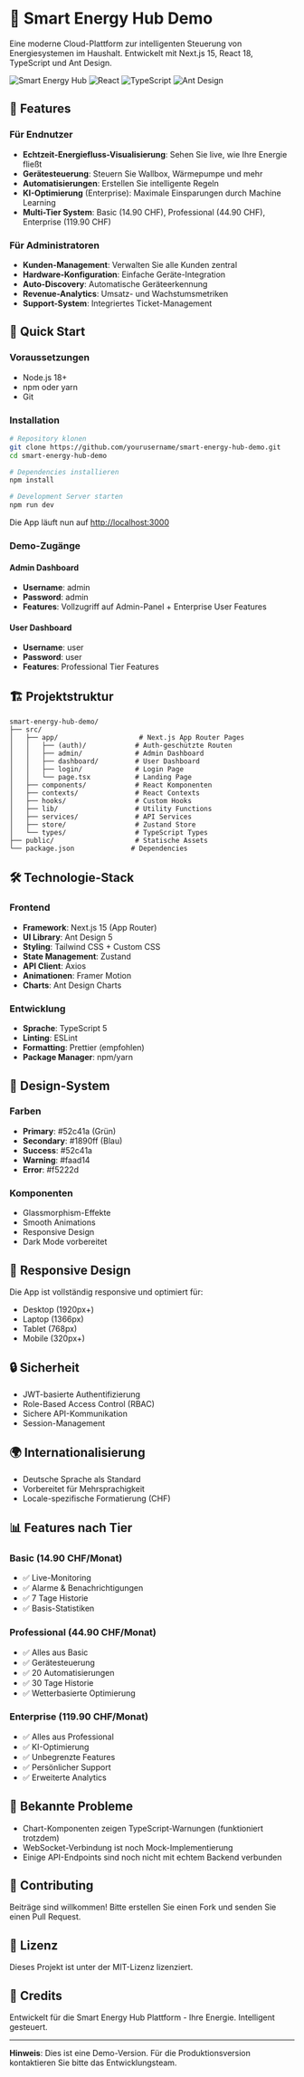 # 🚀 Smart Energy Hub Demo

Eine moderne Cloud-Plattform zur intelligenten Steuerung von Energiesystemen im Haushalt. Entwickelt mit Next.js 15, React 18, TypeScript und Ant Design.

![Smart Energy Hub](https://img.shields.io/badge/version-1.0.0-green)
![React](https://img.shields.io/badge/React-18.3.1-blue)
![TypeScript](https://img.shields.io/badge/TypeScript-5.0-blue)
![Ant Design](https://img.shields.io/badge/Ant%20Design-5.26.3-red)

## 🌟 Features

### Für Endnutzer
- **Echtzeit-Energiefluss-Visualisierung**: Sehen Sie live, wie Ihre Energie fließt
- **Gerätesteuerung**: Steuern Sie Wallbox, Wärmepumpe und mehr
- **Automatisierungen**: Erstellen Sie intelligente Regeln
- **KI-Optimierung** (Enterprise): Maximale Einsparungen durch Machine Learning
- **Multi-Tier System**: Basic (14.90 CHF), Professional (44.90 CHF), Enterprise (119.90 CHF)

### Für Administratoren
- **Kunden-Management**: Verwalten Sie alle Kunden zentral
- **Hardware-Konfiguration**: Einfache Geräte-Integration
- **Auto-Discovery**: Automatische Geräteerkennung
- **Revenue-Analytics**: Umsatz- und Wachstumsmetriken
- **Support-System**: Integriertes Ticket-Management

## 🚀 Quick Start

### Voraussetzungen
- Node.js 18+ 
- npm oder yarn
- Git

### Installation

```bash
# Repository klonen
git clone https://github.com/yourusername/smart-energy-hub-demo.git
cd smart-energy-hub-demo

# Dependencies installieren
npm install

# Development Server starten
npm run dev
```

Die App läuft nun auf [http://localhost:3000](http://localhost:3000)

### Demo-Zugänge

#### Admin Dashboard
- **Username**: admin
- **Password**: admin
- **Features**: Vollzugriff auf Admin-Panel + Enterprise User Features

#### User Dashboard
- **Username**: user
- **Password**: user
- **Features**: Professional Tier Features

## 🏗️ Projektstruktur

```
smart-energy-hub-demo/
├── src/
│   ├── app/                    # Next.js App Router Pages
│   │   ├── (auth)/            # Auth-geschützte Routen
│   │   ├── admin/             # Admin Dashboard
│   │   ├── dashboard/         # User Dashboard
│   │   ├── login/             # Login Page
│   │   └── page.tsx           # Landing Page
│   ├── components/            # React Komponenten
│   ├── contexts/              # React Contexts
│   ├── hooks/                 # Custom Hooks
│   ├── lib/                   # Utility Functions
│   ├── services/              # API Services
│   ├── store/                 # Zustand Store
│   └── types/                 # TypeScript Types
├── public/                    # Statische Assets
└── package.json              # Dependencies
```

## 🛠️ Technologie-Stack

### Frontend
- **Framework**: Next.js 15 (App Router)
- **UI Library**: Ant Design 5
- **Styling**: Tailwind CSS + Custom CSS
- **State Management**: Zustand
- **API Client**: Axios
- **Animationen**: Framer Motion
- **Charts**: Ant Design Charts

### Entwicklung
- **Sprache**: TypeScript 5
- **Linting**: ESLint
- **Formatting**: Prettier (empfohlen)
- **Package Manager**: npm/yarn

## 🎨 Design-System

### Farben
- **Primary**: #52c41a (Grün)
- **Secondary**: #1890ff (Blau)
- **Success**: #52c41a
- **Warning**: #faad14
- **Error**: #f5222d

### Komponenten
- Glassmorphism-Effekte
- Smooth Animations
- Responsive Design
- Dark Mode vorbereitet

## 📱 Responsive Design

Die App ist vollständig responsive und optimiert für:
- Desktop (1920px+)
- Laptop (1366px)
- Tablet (768px)
- Mobile (320px+)

## 🔒 Sicherheit

- JWT-basierte Authentifizierung
- Role-Based Access Control (RBAC)
- Sichere API-Kommunikation
- Session-Management

## 🌍 Internationalisierung

- Deutsche Sprache als Standard
- Vorbereitet für Mehrsprachigkeit
- Locale-spezifische Formatierung (CHF)

## 📊 Features nach Tier

### Basic (14.90 CHF/Monat)
- ✅ Live-Monitoring
- ✅ Alarme & Benachrichtigungen
- ✅ 7 Tage Historie
- ✅ Basis-Statistiken

### Professional (44.90 CHF/Monat)
- ✅ Alles aus Basic
- ✅ Gerätesteuerung
- ✅ 20 Automatisierungen
- ✅ 30 Tage Historie
- ✅ Wetterbasierte Optimierung

### Enterprise (119.90 CHF/Monat)
- ✅ Alles aus Professional
- ✅ KI-Optimierung
- ✅ Unbegrenzte Features
- ✅ Persönlicher Support
- ✅ Erweiterte Analytics

## 🐛 Bekannte Probleme

- Chart-Komponenten zeigen TypeScript-Warnungen (funktioniert trotzdem)
- WebSocket-Verbindung ist noch Mock-Implementierung
- Einige API-Endpoints sind noch nicht mit echtem Backend verbunden

## 🤝 Contributing

Beiträge sind willkommen! Bitte erstellen Sie einen Fork und senden Sie einen Pull Request.

## 📄 Lizenz

Dieses Projekt ist unter der MIT-Lizenz lizenziert.

## 🙏 Credits

Entwickelt für die Smart Energy Hub Plattform - Ihre Energie. Intelligent gesteuert.

---

**Hinweis**: Dies ist eine Demo-Version. Für die Produktionsversion kontaktieren Sie bitte das Entwicklungsteam.
